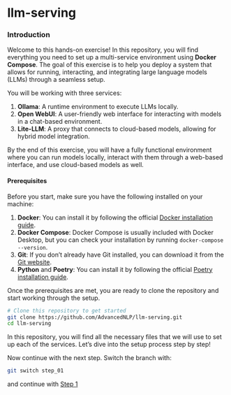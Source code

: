 # llm-serving

### Introduction

Welcome to this hands-on exercise! In this repository, you will find everything you need to set up a multi-service environment using **Docker Compose**. The goal of this exercise is to help you deploy a system that allows for running, interacting, and integrating large language models (LLMs) through a seamless setup.

You will be working with three services:
1. **Ollama**: A runtime environment to execute LLMs locally.
2. **Open WebUI**: A user-friendly web interface for interacting with models in a chat-based environment.
3. **Lite-LLM**: A proxy that connects to cloud-based models, allowing for hybrid model integration.

By the end of this exercise, you will have a fully functional environment where you can run models locally, interact with them through a web-based interface, and use cloud-based models as well.

#### Prerequisites

Before you start, make sure you have the following installed on your machine:
1. **Docker**: You can install it by following the official [Docker installation guide](https://docs.docker.com/get-docker/).
2. **Docker Compose**: Docker Compose is usually included with Docker Desktop, but you can check your installation by running `docker-compose --version`.
3. **Git**: If you don’t already have Git installed, you can download it from the [Git website](https://git-scm.com/).
4. **Python** and **Poetry**: You can install it by following the official [Poetry installation guide](https://python-poetry.org/docs/#installation).

Once the prerequisites are met, you are ready to clone the repository and start working through the setup.

```bash
# Clone this repository to get started
git clone https://github.com/AdvancedNLP/llm-serving.git
cd llm-serving
```

In this repository, you will find all the necessary files that we will use to set up each of the services. Let’s dive into the setup process step by step!

Now continue with the next step. Switch the branch with:

```bash
git switch step_01
```

and continue with [Step 1](https://github.com/AdvancedNLP/llm-serving/tree/step_01)